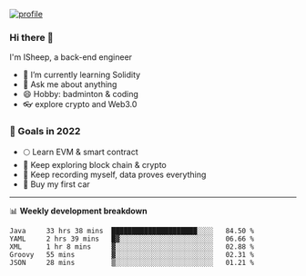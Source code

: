 [![profile](http://img.codelin.xyz/hello-im-isheep.svg)](https://www.calligrapher.ai/)

### Hi there 🐏

I'm ISheep, a back-end engineer

- 🔭 I’m currently learning Solidity
- 💬 Ask me about anything
- 😄 Hobby: badminton & coding
- 👓 explore crypto and Web3.0

### 🚀 Goals in 2022
+ 🌕 Learn EVM & smart contract
+ 🤔 Keep exploring block chain & crypto
+ 🐏 Keep recording myself, data proves everything
+ 🚗 Buy my first car

-------

📊 **Weekly development breakdown**
<!--START_SECTION:waka-->
```text
Java     33 hrs 38 mins  █████████████████████░░░░   84.50 % 
YAML     2 hrs 39 mins   █▓░░░░░░░░░░░░░░░░░░░░░░░   06.66 % 
XML      1 hr 8 mins     ▓░░░░░░░░░░░░░░░░░░░░░░░░   02.88 % 
Groovy   55 mins         ▓░░░░░░░░░░░░░░░░░░░░░░░░   02.31 % 
JSON     28 mins         ▒░░░░░░░░░░░░░░░░░░░░░░░░   01.21 % 
```
<!--END_SECTION:waka-->
